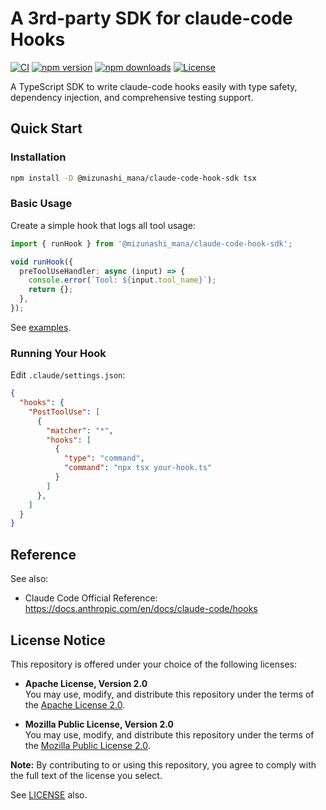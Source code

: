 # A 3rd-party SDK for claude-code Hooks

[![CI](https://github.com/mizunashi-mana/claude-code-hook-sdk/actions/workflows/test.yml/badge.svg)](https://github.com/mizunashi-mana/claude-code-hook-sdk/actions/workflows/test.yml)
[![npm version](https://badge.fury.io/js/@mizunashi_mana%2Fclaude-code-hook-sdk.svg)](https://www.npmjs.com/package/@mizunashi_mana/claude-code-hook-sdk)
[![npm downloads](https://img.shields.io/npm/dm/@mizunashi_mana/claude-code-hook-sdk.svg)](https://www.npmjs.com/package/@mizunashi_mana/claude-code-hook-sdk)
[![License](https://img.shields.io/npm/l/@mizunashi_mana/claude-code-hook-sdk.svg)](https://github.com/mizunashi-mana/claude-code-hook-sdk/blob/main/LICENSE)

A TypeScript SDK to write claude-code hooks easily with type safety, dependency injection, and comprehensive testing support.

## Quick Start

### Installation

```bash
npm install -D @mizunashi_mana/claude-code-hook-sdk tsx
```

### Basic Usage

Create a simple hook that logs all tool usage:

```typescript
import { runHook } from '@mizunashi_mana/claude-code-hook-sdk';

void runHook({
  preToolUseHandler: async (input) => {
    console.error(`Tool: ${input.tool_name}`);
    return {};
  },
});
```

See [examples](example/).

### Running Your Hook

Edit `.claude/settings.json`:

```json
{
  "hooks": {
    "PostToolUse": [
      {
        "matcher": "*",
        "hooks": [
          {
            "type": "command",
            "command": "npx tsx your-hook.ts"
          }
        ]
      },
    ]
  }
}
```

## Reference

See also:

* Claude Code Official Reference: https://docs.anthropic.com/en/docs/claude-code/hooks

## License Notice

This repository is offered under your choice of the following licenses:

- **Apache License, Version 2.0**  
  You may use, modify, and distribute this repository under the terms of the [Apache License 2.0](https://www.apache.org/licenses/LICENSE-2.0).

- **Mozilla Public License, Version 2.0**  
  You may use, modify, and distribute this repository under the terms of the [Mozilla Public License 2.0](https://www.mozilla.org/MPL/2.0/).

**Note:** By contributing to or using this repository, you agree to comply with the full text of the license you select.

See [LICENSE](./LICENSE) also.
